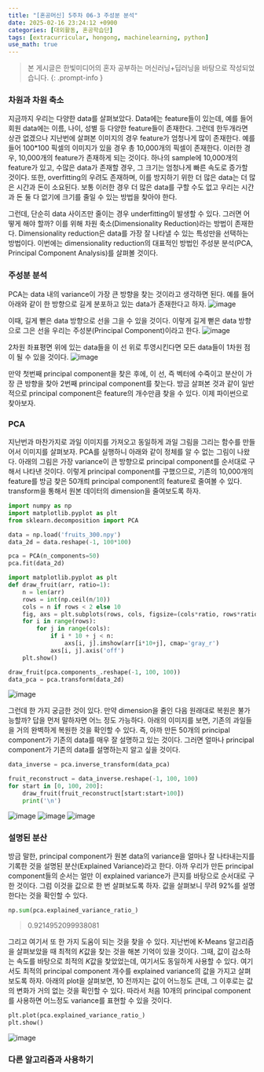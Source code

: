 ```yaml
---
title: "[혼공머신] 5주차 06-3 주성분 분석"
date: 2025-02-16 23:24:12 +0900
categories: [대외활동, 혼공학습단]
tags: [extracurricular, hongong, machinelearning, python]
use_math: true
---
```

> 본 게시글은 한빛미디어의 혼자 공부하는 머신러닝+딥러닝을 바탕으로 작성되었습니다.
{: .prompt-info }

### 차원과 차원 축소
지금까지 우리는 다양한 data를 살펴보았다. Data에는 feature들이 있는데, 예를 들어 회원 data에는 이름, 나이, 성별 등 다양한 feature들이 존재한다. 그런데 한두개라면 상관 없겠으나 지난번에 살펴본 이미지의 경우 feature가 엄청나게 많이 존재한다. 예를 들어 100*100 픽셀의 이미지가 있을 경우 총 10,000개의 픽셀이 존재한다. 이러한 경우, 10,000개의 feature가 존재하게 되는 것이다. 하나의 sample에 10,000개의 feature가 있고, 수많은 data가 존재할 경우, 그 크기는 엄청나게 빠른 속도로 증가할 것이다. 또한, overfitting의 우려도 존재하며, 이를 방지하기 위한 더 많은 data는 더 많은 시간과 돈이 소요된다. 보통 이러한 경우 더 많은 data를 구할 수도 없고 우리는 시간과 돈 둘 다 없기에 크기를 줄일 수 있는 방법을 찾아야 한다.

그런데, 단순히 data 사이즈만 줄이는 경우 underfitting이 발생할 수 있다. 그러면 어떻게 해야 할까? 이를 위해 차원 축소(Dimensionality Reduction)라는 방법이 존재한다. Dimensionality reduction은 data를 가장 잘 나타낼 수 있는 특성만을 선택하는 방법이다. 이번에는 dimensionality reduction의 대표적인 방법인 주성분 분석(PCA, Principal Component Analysis)를 살펴볼 것이다.

### 주성분 분석
PCA는 data 내의 variance이 가장 큰 방향을 찾는 것이라고 생각하면 된다. 예를 들어 아래와 같이 한 방향으로 길게 분포하고 있는 data가 존재한다고 하자.
![image](https://www.dropbox.com/scl/fi/7tkwo8tzg7mvqbj2dhnzj/6.jpg?rlkey=tcl56r2h9ron8ms9ee6vqdewb&st=s5fnu0tr&raw=1)

이때, 길게 뻗은 data 방향으로 선을 그을 수 있을 것이다. 이렇게 길게 뻗은 data 방향으로 그은 선을 우리는 주성분(Principal Component)이라고 한다. 
![image](https://www.dropbox.com/scl/fi/va9dqzd4s2xw6eo1vgw9m/7.jpg?rlkey=0tpvqkqfheijsy8pnv88s4cb1&st=t74dnx2a&raw=1)

2차원 좌표평면 위에 있는 data들을 이 선 위로 투영시킨다면 모든 data들이 1차원 점이 될 수 있을 것이다. 
![image](https://www.dropbox.com/scl/fi/igj2of6xgcgix6rdqqafb/8.jpg?rlkey=4wmn0urs0yc6hqf5839pihkjz&st=2v3tecn5&raw=1)

만약 첫번째 principal component을 찾은 후에, 이 선, 즉 벡터에 수죽이고 분산이 가장 큰 방향을 찾아 2번째 principal component를 찾는다. 방금 살펴본 것과 같이 일반적으로 principal component은 feature의 개수만큼 찾을 수 있다. 이제 파이썬으로 찾아보자.

### PCA
지난번과 마찬가지로 과일 이미지를 가져오고 동일하게 과일 그림을 그리는 함수를 만들어서 이미지를 살펴보자. PCA를 실행하니 아래와 같이 정체를 알 수 없는 그림이 나왔다. 아래의 그림은 가장 variance이 큰 방향으로 principal component를 순서대로 구해서 나타낸 것이다. 이렇게 principal component를 구했으므로, 기존의 10,000개의 feature를 방금 찾은 50개릐 principal component의 feature로 줄여볼 수 있다. transform을 통해서 원본 데이터의 dimension을 줄여보도록 하자.
```python
import numpy as np
import matplotlib.pyplot as plt
from sklearn.decomposition import PCA

data = np.load('fruits_300.npy')
data_2d = data.reshape(-1, 100*100)

pca = PCA(n_components=50)
pca.fit(data_2d)

import matplotlib.pyplot as plt
def draw_fruit(arr, ratio=1):
    n = len(arr)
    rows = int(np.ceil(n/10))
    cols = n if rows < 2 else 10
    fig, axs = plt.subplots(rows, cols, figsize=(cols*ratio, rows*ratio), squeeze=False)
    for i in range(rows):
        for j in range(cols):
            if i * 10 + j < n:
                axs[i, j].imshow(arr[i*10+j], cmap='gray_r')
            axs[i, j].axis('off')
    plt.show()

draw_fruit(pca.components_.reshape(-1, 100, 100))
data_pca = pca.transform(data_2d)
```
![image](https://www.dropbox.com/scl/fi/9exmfmve2n5ukzzxn7sy1/1.jpg?rlkey=a7p3mgwk4zl1igg5ej7hsyrw4&st=a9hygsg3&raw=1)

그런데 한 가지 궁금한 것이 있다. 만약 dimension을 줄인 다음 원래대로 복원은 불가능할까? 답을 먼저 말하자면 어느 정도 가능하다. 아래의 이미지를 보면, 기존의  과일들을 거의 완벽하게 복원한 것을 확인할 수 있다. 즉, 아까 만든 50개의 principal component가 기존의 data를 매우 잘 설명하고 있는 것이다. 그러면 얼마나 principal component가 기존의 data를 설명하는지 알고 싶을 것이다.
```python
data_inverse = pca.inverse_transform(data_pca)

fruit_reconstruct = data_inverse.reshape(-1, 100, 100)
for start in [0, 100, 200]:
    draw_fruit(fruit_reconstruct[start:start+100])
    print('\n')
```
![image](https://www.dropbox.com/scl/fi/equ41trfen220w0rnep5f/2.jpg?rlkey=lxyi48poqyc9hjtn4ndmiryh0&st=krnbg6v4&raw=1)
![image](https://www.dropbox.com/scl/fi/d8kq4ahc3z8l2vjs9l3or/3.jpg?rlkey=6asq3pgzwh2ugnk7wz1sbhgvs&st=1gx2fdff&raw=1)
![image](https://www.dropbox.com/scl/fi/s9iucvo9ke8lkz257s3sz/4.jpg?rlkey=1y3vi21wc9lkqaoqgtksduxxs&st=jsfdno3y&raw=1)

### 설명된 분산
방금 말한, principal component가 원본 data의 variance을 얼마나 잘 나타내는지를 기록한 것을 설명된 분산(Explained Variance)라고 한다. 아까 우리가 만든 principal component들의 순서는 얼만 이 explained variance가 큰지를 바탕으로 순서대로 구한 것이다. 그럼 이것을 값으로 한 번 살펴보도록 하자. 값을 살펴보니 무려 92%를 설명한다는 것을 확인할 수 있다.
```python
np.sum(pca.explained_variance_ratio_)
```
> 0.9214952099938081

그리고 여기서 또 한 가지 도움이 되는 것을 찾을 수 있다. 지난번에 K-Means 알고리즘을 살펴보았을 때 최적의  $K$값을 찾는 것을 해본 기억이 있을 것이다. 그때, 값이 감소하는 속도를 바탕으로 최적의 $K$값을 찾았었는데, 여기서도 동일하게 사용할 수 있다. 여기서도 최적의 principal component 개수를 explained variance의 값을 가지고 살펴보도록 하자. 아래의 plot을 살펴보면, 10 전까지는 값이 어느정도 큰데, 그 이후로는 값의 변화가 거의 없는 것을 확인할 수 있다. 따라서 처음 10개의 principal component를 사용하면 어느정도 variance를 표현할 수 있을 것이다.
```python
plt.plot(pca.explained_variance_ratio_)
plt.show()
```
![image](https://www.dropbox.com/scl/fi/zs6rr5fct4z0nvk3ulxr1/5.jpg?rlkey=ydmfkmr6j5lajp7vr3aoa5sb7&st=29ad8eja&raw=1)

### 다른 알고리즘과 사용하기
